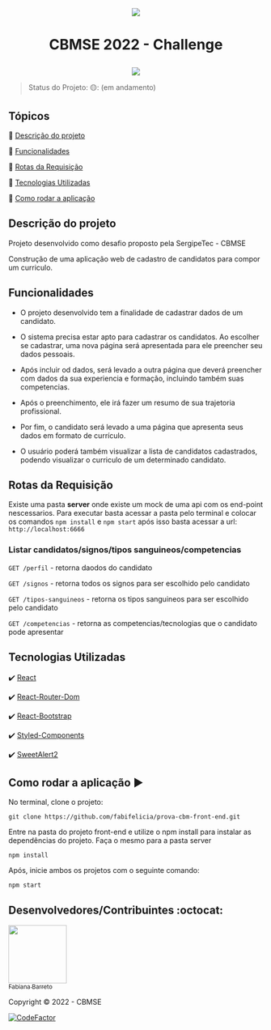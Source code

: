 <p align='center'>
  <img src='./src/pages/Home/assets/logo.png'/> 
</p>

<h1 align='center'>

   CBMSE 2022 - Challenge
</h1>

<p align='center'>  
  <img src="https://img.shields.io/badge/status-em_andamento-yellow"/>
</p>

> Status do Projeto: 🟡: (em andamento)
## Tópicos

:small_blue_diamond: [Descrição do projeto](#descrição-do-projeto)

:small_blue_diamond: [Funcionalidades](#funcionalidades)

:small_blue_diamond: [Rotas da Requisição](#rotas-da-requisição)

:small_blue_diamond: [Tecnologias Utilizadas](#tecnologias-utilizadas)

:small_blue_diamond: [Como rodar a aplicação](#como-rodar-a-aplicação-arrow_forward)

## Descrição do projeto 

<p align="justify">
  Projeto desenvolvido como desafio proposto pela SergipeTec - CBMSE

  Construção de uma aplicação web de cadastro de candidatos para compor um curriculo.
</p>

## Funcionalidades
- O projeto desenvolvido tem a finalidade de cadastrar dados de um candidato.

- O sistema precisa estar apto para cadastrar os candidatos. Ao escolher se cadastrar, uma nova página será apresentada para ele preencher seu dados pessoais.

- Após incluir od dados, será levado a outra página que deverá preencher com dados da sua experiencia e formação, incluindo também suas competencias. 

- Após o preenchimento, ele irá fazer um resumo de sua trajetoria profissional. 

- Por fim, o candidato será levado a uma página que apresenta seus dados em formato de currículo.

- O usuário poderá também visualizar a lista de candidatos cadastrados, podendo visualizar o curriculo de um determinado candidato. 

## Rotas da Requisição
Existe uma pasta **server** onde existe um mock de uma api com os end-point nescessarios. Para executar basta acessar a pasta pelo terminal e colocar os comandos `npm install` e `npm start` após isso basta acessar a url: `http://localhost:6666`

### Listar candidatos/signos/tipos sanguineos/competencias

`GET /perfil` - retorna daodos do candidato

`GET /signos` - retorna todos os signos para ser escolhido pelo candidato

`GET /tipos-sanguineos` - retorna os tipos sanguineos para ser escolhido pelo candidato

`GET /competencias`  - retorna as competencias/tecnologias que o candidato pode apresentar

## Tecnologias Utilizadas

:heavy_check_mark: [React](https://pt-br.reactjs.org/)

:heavy_check_mark: [React-Router-Dom](https://v5.reactrouter.com/web/guides/quick-start)

:heavy_check_mark: [React-Bootstrap](https://react-bootstrap.github.io/)

:heavy_check_mark: [Styled-Components](https://styled-components.com/)

:heavy_check_mark: [SweetAlert2](https://sweetalert2.github.io/)


## Como rodar a aplicação :arrow_forward:

No terminal, clone o projeto: 

```
git clone https://github.com/fabifelicia/prova-cbm-front-end.git
```
Entre na pasta do projeto front-end e utilize o npm install para instalar as dependências do projeto. Faça o mesmo para a pasta server

```
npm install
```
Após, inicie ambos os projetos com o seguinte comando:

```
npm start

```
## Desenvolvedores/Contribuintes :octocat:

[<img src="https://avatars.githubusercontent.com/u/39680930?v=4" width=115><br><sub>Fabiana Barreto</sub>](https://github.com/fabifelicia)

Copyright :copyright: 2022 - CBMSE

[![CodeFactor](https://www.codefactor.io/repository/github/fabifelicia/prova-cbm-front-end/badge)](https://www.codefactor.io/repository/github/fabifelicia/prova-cbm-front-end)
